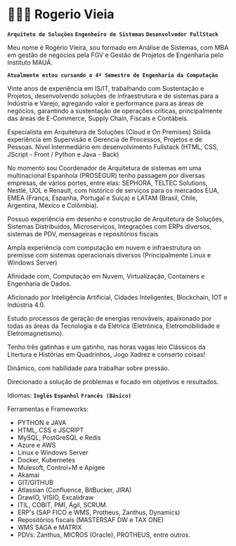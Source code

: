 # 👩🏻‍💻 Rogerio Vieia

**`Arquiteto de Soluções`**
**`Engenheiro de Sistemas`**
**`Desenvolvedor FullStack`**

Meu nome é Rogério Vieira, sou  formado em Análise de Sistemas, com MBA em gestão de negócios pela FGV e Gestão de Projetos de Engenharia pelo Instituto MAUÁ.

**`Atualmente estou cursando o 4º Semestre de Engenharia da Computação`**

Vinte anos de experiência em IS/IT, trabalhando com Sustentação e Projetos, desenvolvendo soluções de infraestrutura e de sistemas para a Indústria e Varejo, agregando valor e performance para as áreas de negócios, garantindo a sustentação de operações críticas, principalmente das áreas de E-Commerce, Supply Chain, Fiscais e Contábeis.

Especialista em Arquitetura de Soluções (Cloud e On Premises)
Sólida experiência em Supervisão e Gerencia de Processos, Projetos e de Pessoas.
Nivel Intermediário em desenvolvimento Fullstack (HTML, CSS, JScript - Front / Python e Java - Back)

No momento sou Coordenador de Arquitetura de sistemas em uma multinacional Espanhola (PROSEGUR) tenho passagem por diversas empresas, de vários portes, entre elas:  SEPHORA, TELTEC Solutions, Nestlé, UOL e Renault, com histórico de serviços para os mercados EUA, EMEA (França, Espanha, Portugal e Suiça) e LATAM (Brasil, Chile, Argentina, México e Colômbia).

Possuo experiência em desenho e construção de Arquitetura de Soluções, Sistemas Distribuidos, Microserviços, Integrações com ERPs diversos, sistemas de PDV, mensageiras e repositórios fiscais

Ampla experiência com computação em nuvem e infraestrutura on premisse com sistemas operacionais diversos (Principalmente Linux e Windows Server)

Afinidade com, Computação em Nuvem, Virtualização, Containers e Engenharia de Dados. 

Aficionado por Inteligência Artificial, Cidades Inteligentes, Blockchain, IOT e Indústria 4.0.

Estudo processos de geração de energias renováveis, apaixonado por todas as áreas da Tecnologia e da Elétrica (Eletrônica, Eletromobilidade e Eletromagnetismo).

Tenho três gatinhas e um gatinho, nas horas vagas leio Clássicos da Litertura e Histórias em Quadrinhos, Jogo Xadrez e conserto coisas!

Dinâmico, com habilidade para trabalhar sobre pressão. 

Direcionado a solução de problemas e focado em objetivos e resultados.

Idiomas: 
**`Inglês`**
**`Espanhol`**
**`Francês (Básico)`**

Ferramentas e Frameworks:
- PYTHON e JAVA
- HTML, CSS e JSCRIPT
- MySQL, PostGreSQL e Redis
- Azure e AWS
- Linux e Windows Server
- Docker, Kubernetes
- Mulesoft, Control+M e Apigee
- Akamai
- GIT/GITHUB
- Atlassian (Confluence, BitBucker, JIRA)
- DrawIO, VISIO, Excalidraw
- ITIL, COBIT, PMI, Ágil, SCRUM.
- ERP's (SAP FICO e WMS, Protheus, Zanthus, Dynamics)
- Repositórios fiscais (MASTERSAF DW e TAX ONE)
- WMS SAGA e MATRIX
- PDVs: Zanthus, MICROS (Oracle), PROTHEUS, entre outros.

